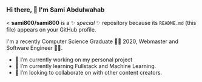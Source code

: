 ### Hi there, 👋 I'm Sami Abdulwahab 

<
**sami800/sami800** is a ✨ _special_ ✨ repository because its `README.md` (this file) appears on your GitHub profile.

I'm a recently Computer Science Graduate 👨‍🎓 2020,
Webmaster and Software Engineer 👨‍💻.

- 🔭 I’m currently working on my personal project
- 🌱 I’m currently learning Fullstack and Machine Learning.
- 👯 I’m looking to collaborate on with other content creators.
>
